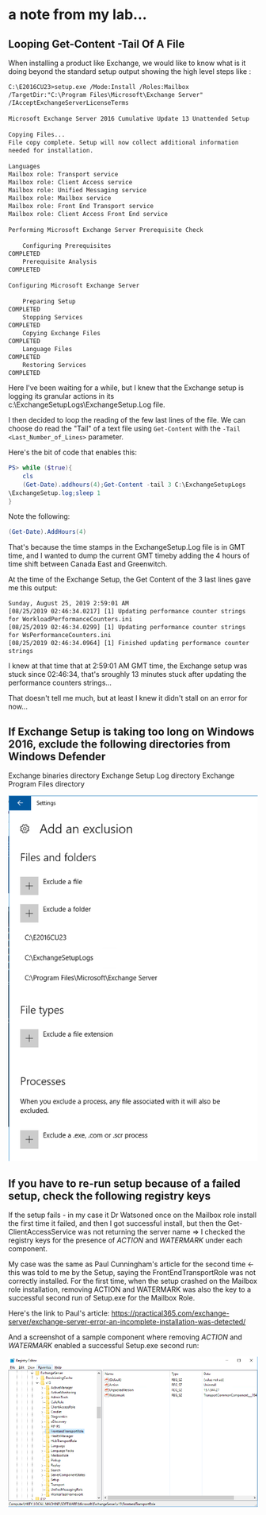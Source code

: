 # a note from my lab...

## Looping Get-Content -Tail <number> Of A File
When installing a product like Exchange, we would like to know what is it doing beyond the standard setup output showing the high level steps like :

```
C:\E2016CU23>setup.exe /Mode:Install /Roles:Mailbox /TargetDir:"C:\Program Files\Microsoft\Exchange Server" /IAcceptExchangeServerLicenseTerms

Microsoft Exchange Server 2016 Cumulative Update 13 Unattended Setup

Copying Files...
File copy complete. Setup will now collect additional information needed for installation.

Languages
Mailbox role: Transport service
Mailbox role: Client Access service
Mailbox role: Unified Messaging service
Mailbox role: Mailbox service
Mailbox role: Front End Transport service
Mailbox role: Client Access Front End service

Performing Microsoft Exchange Server Prerequisite Check

    Configuring Prerequisites                                                                         COMPLETED
    Prerequisite Analysis                                                                             COMPLETED

Configuring Microsoft Exchange Server

    Preparing Setup                                                                                   COMPLETED
    Stopping Services                                                                                 COMPLETED
    Copying Exchange Files                                                                            COMPLETED
    Language Files                                                                                    COMPLETED
    Restoring Services                                                                                COMPLETED

```

Here I've been waiting for a while, but I knew that the Exchange setup is logging its granular actions in its c:\ExchangeSetupLogs\ExchangeSetup.Log file.

I then decided to loop the reading of the few last lines of the file. We can choose do read the "Tail" of a text file using ```Get-Content``` with the ```-Tail <Last_Number_of_Lines>``` parameter.

Here's the bit of code that enables this:
```PowerShell
PS> while ($true){
    cls
    (Get-Date).addhours(4);Get-Content -tail 3 C:\ExchangeSetupLogs
\ExchangeSetup.log;sleep 1
}
```

Note the following:
```PowerShell
(Get-Date).AddHours(4)
```

That's because the time stamps in the ExchangeSetup.Log file is in GMT time, and I wanted to dump the current GMT timeby adding the 4 hours of time shift between Canada East and Greenwitch.

At the time of the Exchange Setup, the Get Content of the 3 last lines gave me this output:

```
Sunday, August 25, 2019 2:59:01 AM
[08/25/2019 02:46:34.0217] [1] Updating performance counter strings for WorkloadPerformanceCounters.ini
[08/25/2019 02:46:34.0299] [1] Updating performance counter strings for WsPerformanceCounters.ini
[08/25/2019 02:46:34.0964] [1] Finished updating performance counter strings
```

I knew at that time that at 2:59:01 AM GMT time, the Exchange setup was stuck since 02:46:34, that's sroughly 13 minutes stuck after updating the performance counters strings...

That doesn't tell me much, but at least I knew it didn't stall on an error for now...

## If Exchange Setup is taking too long on Windows 2016, exclude the following directories from Windows Defender

Exchange binaries directory
Exchange Setup Log directory
Exchange Program Files directory

![Win Defender Exclusions](../assets/media/Win_Defender_Exclusions_exchange_Setup.png)

## If you have to re-run setup because of a failed setup, check the following registry keys
If the setup fails - in my case it Dr Watsoned once on the Mailbox role install the first time it failed, and then I got successful install, but then the Get-ClientAccessService was not returning the server name => I checked the registry keys for the presence of *ACTION* and *WATERMARK* under each component.

My case was the same as Paul Cunningham's article for the second time <- this was told to me by the Setup, saying the FrontEndTransportRole was not correctly installed. For the first time, when the setup crashed on the Mailbox role installation, removing ACTION and WATERMARK was also the key to a successful second run of Setup.exe for the Mailbox Role.

Here's the link to Paul's article:
https://practical365.com/exchange-server/exchange-server-error-an-incomplete-installation-was-detected/

And a screenshot of a sample component where removing *ACTION* and *WATERMARK* enabled a successful Setup.exe second run:

![Win Defender Exclusions](../assets/media/exchange-registry-watermark-02.png)